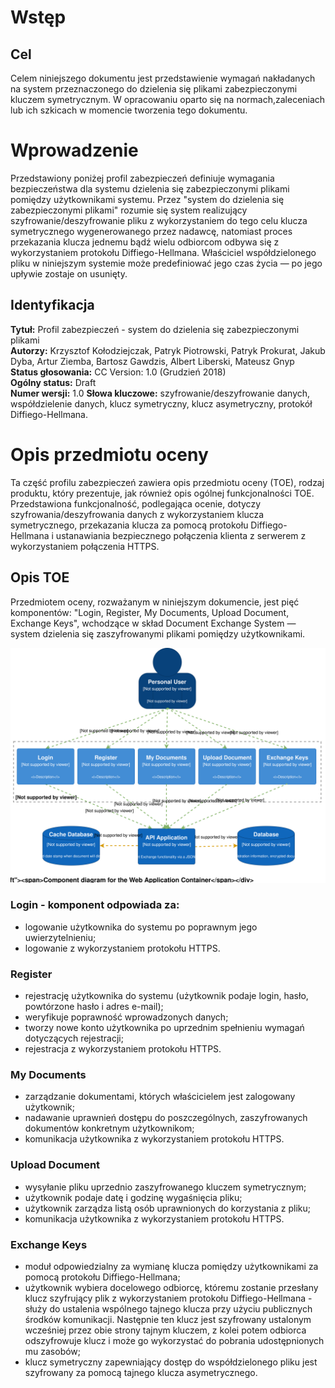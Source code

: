 # Wstęp

## Cel

Celem niniejszego dokumentu jest przedstawienie wymagań nakładanych na system przeznaczonego do dzielenia się plikami zabezpieczonymi kluczem symetrycznym. W opracowaniu oparto się na normach,zaleceniach lub ich szkicach w momencie tworzenia tego dokumentu.

# Wprowadzenie
Przedstawiony poniżej profil zabezpieczeń definiuje wymagania bezpieczeństwa dla systemu dzielenia się zabezpieczonymi plikami pomiędzy użytkownikami systemu. Przez "system do dzielenia się zabezpieczonymi plikami" rozumie się system realizujący szyfrowanie/deszyfrowanie pliku z wykorzystaniem do tego celu klucza symetrycznego wygenerowanego przez nadawcę, natomiast proces przekazania klucza jednemu bądź wielu odbiorcom odbywa się z wykorzystaniem protokołu Diffiego-Hellmana. Właściciel współdzielonego pliku w niniejszym systemie może predefiniować jego czas życia — po jego upływie zostaje on usunięty.

## Identyfikacja
<b>Tytuł:</b>
Profil zabezpieczeń - system do dzielenia się zabezpieczonymi plikami<br>
<b>Autorzy:</b>
Krzysztof Kołodziejczak, Patryk Piotrowski, Patryk Prokurat, Jakub Dyba,
Artur Ziemba, Bartosz Gawdzis, Albert Liberski, Mateusz Gnyp<br>
<b>Status głosowania:</b> CC Version: 1.0 (Grudzień 2018)<br>
<b>Ogólny status:</b> Draft<br>
<b>Numer wersji:</b> 1.0
<b>Słowa kluczowe:</b> szyfrowanie/deszyfrowanie danych, współdzielenie danych, klucz symetryczny, klucz asymetryczny, protokół Diffiego-Hellmana.<br>

# Opis przedmiotu oceny

Ta część profilu zabezpieczeń zawiera opis przedmiotu oceny (TOE), rodzaj produktu, który prezentuje, jak również opis ogólnej funkcjonalności TOE. Przedstawiona funkcjonalność, podlegająca ocenie, dotyczy szyfrowania/deszyfrowania danych z wykorzystaniem klucza symetrycznego, przekazania klucza za pomocą protokołu Diffiego-Hellmana i ustanawiania bezpiecznego połączenia klienta z serwerem z wykorzystaniem połączenia HTTPS.

## Opis TOE

Przedmiotem oceny, rozważanym w niniejszym dokumencie, jest pięć komponentów: "Login, Register, My Documents, Upload Document, Exchange Keys", wchodzące w skład Document Exchange System — system dzielenia się zaszyfrowanymi plikami pomiędzy użytkownikami.

<img src="Level3-WebApplication-Components.svg">


### Login - komponent odpowiada za:

- logowanie użytkownika do systemu po poprawnym jego uwierzytelnieniu;
- logowanie z wykorzystaniem protokołu HTTPS.


### Register

- rejestrację użytkownika do systemu (użytkownik podaje login, hasło, powtórzone hasło i adres e-mail);
- weryfikuje poprawność wprowadzonych danych;
- tworzy nowe konto użytkownika po uprzednim spełnieniu wymagań dotyczących rejestracji;
- rejestracja z wykorzystaniem protokołu HTTPS.


### My Documents

- zarządzanie dokumentami, których właścicielem jest zalogowany użytkownik;
- nadawanie uprawnień dostępu do poszczególnych, zaszyfrowanych dokumentów konkretnym użytkownikom;
- komunikacja użytkownika z wykorzystaniem protokołu HTTPS.


### Upload Document

- wysyłanie pliku uprzednio zaszyfrowanego kluczem symetrycznym;
- użytkownik podaje datę i godzinę wygaśnięcia pliku;
- użytkownik zarządza listą osób uprawnionych do korzystania z pliku;
- komunikacja użytkownika z wykorzystaniem protokołu HTTPS.


### Exchange Keys

- moduł odpowiedzialny za wymianę klucza pomiędzy użytkownikami za pomocą protokołu Diffiego-Hellmana;
- użytkownik wybiera docelowego odbiorcę, któremu zostanie przesłany klucz szyfrujący plik z wykorzystaniem protokołu Diffiego-Hellmana - służy do ustalenia wspólnego tajnego klucza przy użyciu publicznych środków komunikacji. Następnie ten klucz jest szyfrowany ustalonym wcześniej przez obie strony tajnym kluczem, z kolei potem odbiorca odszyfrowuje klucz i może go wykorzystać do pobrania udostępnionych mu zasobów;
- klucz symetryczny zapewniający dostęp do współdzielonego pliku jest szyfrowany za pomocą tajnego klucza asymetrycznego.
